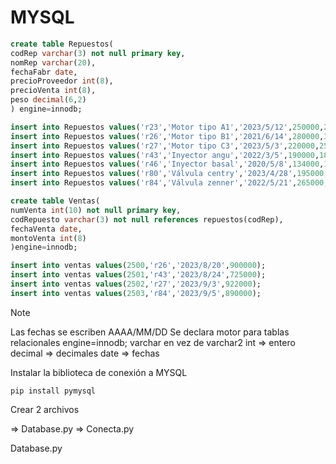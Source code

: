 # MYSQL

```sql
create table Repuestos(
codRep varchar(3) not null primary key,
nomRep varchar(20),
fechaFabr date,
precioProveedor int(8),
precioVenta int(8),
peso decimal(6,2)
) engine=innodb;

insert into Repuestos values('r23','Motor tipo A1','2023/5/12',250000,270000,93.56);
insert into Repuestos values('r26','Motor tipo B1','2021/6/14',280000,310000,113.49);
insert into Repuestos values('r27','Motor tipo C3','2023/5/3',220000,250000,87.23);
insert into Repuestos values('r43','Inyector angu','2022/3/5',190000,185000,2.56);
insert into Repuestos values('r46','Inyector basal','2020/5/8',134000,140000,3.79);
insert into Repuestos values('r80','Válvula centry','2023/4/28',195000,230000,0.28);
insert into Repuestos values('r84','Válvula zenner','2022/5/21',265000,300000,0.72);

create table Ventas(
numVenta int(10) not null primary key,
codRepuesto varchar(3) not null references repuestos(codRep),
fechaVenta date,
montoVenta int(8)
)engine=innodb;

insert into ventas values(2500,'r26','2023/8/20',900000);
insert into ventas values(2501,'r43','2023/8/24',725000);
insert into ventas values(2502,'r27','2023/9/3',922000);
insert into ventas values(2503,'r84','2023/9/5',890000);

```

> [!NOTE]
> Las fechas se escriben AAAA/MM/DD
> Se declara motor para tablas relacionales engine=innodb;
> varchar en vez de varchar2
> int => entero
> decimal => decimales
> date => fechas

Instalar la biblioteca de conexión a MYSQL
```terminal
pip install pymysql
```

Crear 2 archivos

=> Database.py
=> Conecta.py

Database.py
```python

```
